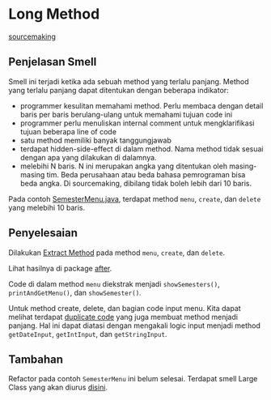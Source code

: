 # Long Method

[sourcemaking](https://sourcemaking.com/refactoring/smells/long-method)

## Penjelasan Smell

Smell ini terjadi ketika ada sebuah method yang terlalu panjang. Method yang terlalu panjang dapat ditentukan dengan beberapa indikator:

- programmer kesulitan memahami method. Perlu membaca dengan detail baris per baris berulang-ulang untuk memahami tujuan code ini
- programmer perlu menuliskan internal comment untuk mengklarifikasi tujuan beberapa line of code
- satu method memiliki banyak tanggungjawab
- terdapat hidden-side-effect di dalam method. Nama method tidak sesuai dengan apa yang dilakukan di dalamnya.
- melebihi N baris. N ini merupakan angka yang ditentukan oleh masing-masing tim. Beda perusahaan atau beda bahasa pemrograman bisa beda angka. Di sourcemaking, dibilang tidak boleh lebih dari 10 baris.

Pada contoh [SemesterMenu.java](before/SemesterMenu.java), terdapat method `menu`, `create`, dan `delete` yang melebihi 10 baris.

## Penyelesaian

Dilakukan [Extract Method](https://sourcemaking.com/refactoring/extract-method) pada method `menu`, `create`, dan `delete`.

Lihat hasilnya di package [after](after/SemesterMenu.java).

Code di dalam method `menu` diekstrak menjadi `showSemesters()`, `printAndGetMenu()`, dan `showSemester()`.

Untuk method create, delete, dan bagian code input menu. Kita dapat melihat terdapat [duplicate code](https://sourcemaking.com/refactoring/smells/duplicate-code) yang juga membuat method menjadi panjang. Hal ini dapat diatasi dengan mengakali logic input menjadi method `getDateInput`, `getIntInput`, dan `getStringInput`.

## Tambahan

Refactor pada contoh `SemesterMenu` ini belum selesai. Terdapat smell Large Class yang akan diurus [disini](../large-class/).